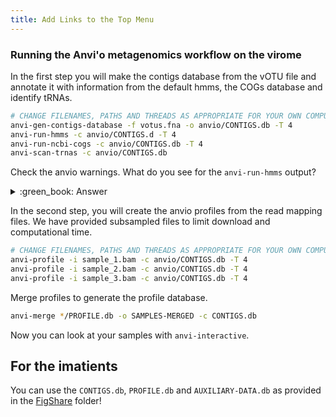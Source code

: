 ```yaml
---
title: Add Links to the Top Menu
---
```


### Running the Anvi'o metagenomics workflow on the virome

In the first step you will make the contigs database from the vOTU file and annotate it with information from the default hmms, the COGs database and identify tRNAs.  

```bash
# CHANGE FILENAMES, PATHS AND THREADS AS APPROPRIATE FOR YOUR OWN COMPUTER
anvi-gen-contigs-database -f votus.fna -o anvio/CONTIGS.db -T 4
anvi-run-hmms -c anvio/CONTIGS.d -T 4
anvi-run-ncbi-cogs -c anvio/CONTIGS.db -T 4
anvi-scan-trnas -c anvio/CONTIGS.db
```
Check the anvio warnings. What do you see for the `anvi-run-hmms` output?

<details>
  <summary>:green_book: Answer</summary>
  
There are not that many hmms that return genes. But don't worry, that means that our virus predictions are of good quality, because we don't want the bacterial, archaeal and eukaryotic gene markers.   
</details>

In the second step, you will create the anvio profiles from the read mapping files. We have provided subsampled files to limit download and computational time. 

```bash
# CHANGE FILENAMES, PATHS AND THREADS AS APPROPRIATE FOR YOUR OWN COMPUTER
anvi-profile -i sample_1.bam -c anvio/CONTIGS.db -T 4
anvi-profile -i sample_2.bam -c anvio/CONTIGS.db -T 4
anvi-profile -i sample_3.bam -c anvio/CONTIGS.db -T 4
```
Merge profiles to generate the profile database.
```bash
anvi-merge */PROFILE.db -o SAMPLES-MERGED -c CONTIGS.db   
````
Now you can look at your samples with `anvi-interactive`. 

## For the imatients

You can use the `CONTIGS.db`, `PROFILE.db` and `AUXILIARY-DATA.db` as provided in the [FigShare](https://doi.org/10.6084/m9.figshare.27231678) folder!
